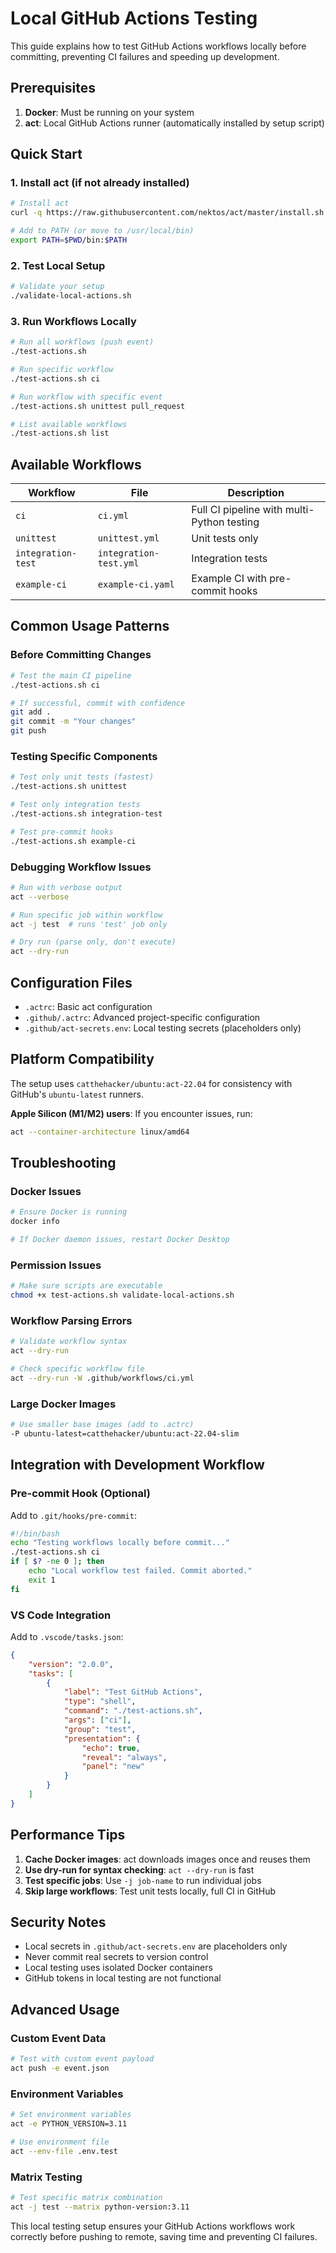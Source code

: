 # Local GitHub Actions Testing

This guide explains how to test GitHub Actions workflows locally before committing, preventing CI failures and speeding up development.

## Prerequisites

1. **Docker**: Must be running on your system
2. **act**: Local GitHub Actions runner (automatically installed by setup script)

## Quick Start

### 1. Install act (if not already installed)

```bash
# Install act
curl -q https://raw.githubusercontent.com/nektos/act/master/install.sh | bash

# Add to PATH (or move to /usr/local/bin)
export PATH=$PWD/bin:$PATH
```

### 2. Test Local Setup

```bash
# Validate your setup
./validate-local-actions.sh
```

### 3. Run Workflows Locally

```bash
# Run all workflows (push event)
./test-actions.sh

# Run specific workflow
./test-actions.sh ci

# Run workflow with specific event
./test-actions.sh unittest pull_request

# List available workflows
./test-actions.sh list
```

## Available Workflows

| Workflow | File | Description |
|----------|------|-------------|
| `ci` | `ci.yml` | Full CI pipeline with multi-Python testing |
| `unittest` | `unittest.yml` | Unit tests only |
| `integration-test` | `integration-test.yml` | Integration tests |
| `example-ci` | `example-ci.yaml` | Example CI with pre-commit hooks |

## Common Usage Patterns

### Before Committing Changes

```bash
# Test the main CI pipeline
./test-actions.sh ci

# If successful, commit with confidence
git add .
git commit -m "Your changes"
git push
```

### Testing Specific Components

```bash
# Test only unit tests (fastest)
./test-actions.sh unittest

# Test only integration tests  
./test-actions.sh integration-test

# Test pre-commit hooks
./test-actions.sh example-ci
```

### Debugging Workflow Issues

```bash
# Run with verbose output
act --verbose

# Run specific job within workflow
act -j test  # runs 'test' job only

# Dry run (parse only, don't execute)
act --dry-run
```

## Configuration Files

- `.actrc`: Basic act configuration
- `.github/.actrc`: Advanced project-specific configuration  
- `.github/act-secrets.env`: Local testing secrets (placeholders only)

## Platform Compatibility

The setup uses `catthehacker/ubuntu:act-22.04` for consistency with GitHub's `ubuntu-latest` runners.

**Apple Silicon (M1/M2) users**: If you encounter issues, run:
```bash
act --container-architecture linux/amd64
```

## Troubleshooting

### Docker Issues
```bash
# Ensure Docker is running
docker info

# If Docker daemon issues, restart Docker Desktop
```

### Permission Issues
```bash
# Make sure scripts are executable
chmod +x test-actions.sh validate-local-actions.sh
```

### Workflow Parsing Errors
```bash
# Validate workflow syntax
act --dry-run

# Check specific workflow file
act --dry-run -W .github/workflows/ci.yml
```

### Large Docker Images
```bash
# Use smaller base images (add to .actrc)
-P ubuntu-latest=catthehacker/ubuntu:act-22.04-slim
```

## Integration with Development Workflow

### Pre-commit Hook (Optional)

Add to `.git/hooks/pre-commit`:
```bash
#!/bin/bash
echo "Testing workflows locally before commit..."
./test-actions.sh ci
if [ $? -ne 0 ]; then
    echo "Local workflow test failed. Commit aborted."
    exit 1
fi
```

### VS Code Integration

Add to `.vscode/tasks.json`:
```json
{
    "version": "2.0.0",
    "tasks": [
        {
            "label": "Test GitHub Actions",
            "type": "shell",
            "command": "./test-actions.sh",
            "args": ["ci"],
            "group": "test",
            "presentation": {
                "echo": true,
                "reveal": "always",
                "panel": "new"
            }
        }
    ]
}
```

## Performance Tips

1. **Cache Docker images**: act downloads images once and reuses them
2. **Use dry-run for syntax checking**: `act --dry-run` is fast
3. **Test specific jobs**: Use `-j job-name` to run individual jobs
4. **Skip large workflows**: Test unit tests locally, full CI in GitHub

## Security Notes

- Local secrets in `.github/act-secrets.env` are placeholders only
- Never commit real secrets to version control  
- Local testing uses isolated Docker containers
- GitHub tokens in local testing are not functional

## Advanced Usage

### Custom Event Data

```bash
# Test with custom event payload
act push -e event.json
```

### Environment Variables

```bash
# Set environment variables
act -e PYTHON_VERSION=3.11

# Use environment file
act --env-file .env.test
```

### Matrix Testing

```bash
# Test specific matrix combination  
act -j test --matrix python-version:3.11
```

This local testing setup ensures your GitHub Actions workflows work correctly before pushing to remote, saving time and preventing CI failures.